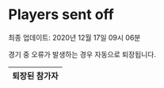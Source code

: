 # Players sent off
최종 업데이트: 2020년 12월 17일 09시 06분


경기 중 오류가 발생하는 경우 자동으로 퇴장됩니다.


| 퇴장된 참가자 |
|:---:|